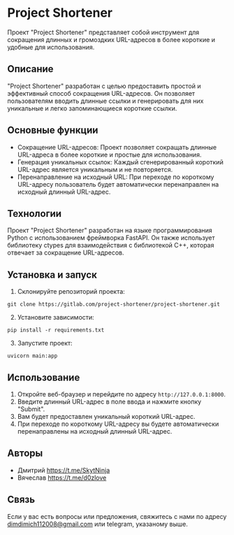 # Project Shortener

Проект "Project Shortener" представляет собой инструмент для сокращения длинных и громоздких URL-адресов в более короткие и удобные для использования.

## Описание

"Project Shortener" разработан с целью предоставить простой и эффективный способ сокращения URL-адресов. Он позволяет пользователям вводить длинные ссылки и генерировать для них уникальные и легко запоминающиеся короткие ссылки.

## Основные функции

- Сокращение URL-адресов: Проект позволяет сокращать длинные URL-адреса в более короткие и простые для использования.
- Генерация уникальных ссылок: Каждый сгенерированный короткий URL-адрес является уникальным и не повторяется.
- Перенаправление на исходный URL: При переходе по короткому URL-адресу пользователь будет автоматически перенаправлен на исходный длинный URL-адрес.

## Технологии

Проект "Project Shortener" разработан на языке программирования Python с использованием фреймворка FastAPI. Он также использует библиотеку ctypes для взаимодействия с библиотекой C++, которая отвечает за сокращение URL-адресов.

## Установка и запуск

1. Склонируйте репозиторий проекта:

```
git clone https://gitlab.com/project-shortener/project-shortener.git
```

2. Установите зависимости:

```
pip install -r requirements.txt
```

3. Запустите проект:

```
uvicorn main:app
```

## Использование

1. Откройте веб-браузер и перейдите по адресу `http://127.0.0.1:8000`.
2. Введите длинный URL-адрес в поле ввода и нажмите кнопку "Submit".
3. Вам будет предоставлен уникальный короткий URL-адрес.
4. При переходе по короткому URL-адресу вы будете автоматически перенаправлены на исходный длинный URL-адрес.

## Авторы

- Дмитрий https://t.me/SkytNinja
- Вячеслав https://t.me/d0zlove

## Связь

Если у вас есть вопросы или предложения, свяжитесь с нами по адресу dimdimich112008@gmail.com или telegram, указаному выше.
